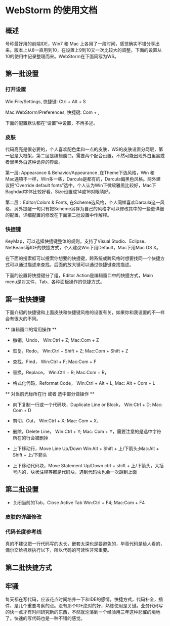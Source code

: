 # WebStorm 的使用文档

## 概述

号称最好用的前端IDE，Win7 和 Mac 上各用了一段时间，感觉确实不错分享出来。版本上从8一直用到10，在设置上9到10又一次比较大的调整，下面的设置从10的使用中记录整理而来。WebStorm在下面简写为WS。

## 第一批设置

### 打开设置 ###

Win:File/Settings, 快捷键: Ctrl + Alt + S    

Mac:WebStorm/Preferences, 快捷键: Com + ,

下面的配置默认都在“设置”中设置，不再多述。

### 皮肤 ###

代码高亮是很必要的，个人喜欢配色柔和一点的皮肤，WS的皮肤设置分两层，第一层是大框架，第二层是编辑窗口。需要两个配合设置，不然可能出现外白里黑或者里黑外白这种诡异的界面。

第一层: Appearance & Behavior/Appearance ,在Theme下选风格，Win 和 Mac选项不一样，Win多一些，Darcula是都有的，Darcula偏黑色风格。两外建议把“Override default fonts”选中，个人认为Win下微软雅黑比较好，Mac下Baghdad字体比较好看，Size设置成14或16对眼睛好。

第二层：Editor/Colors & Fonts, 在Scheme选风格，个人同样喜欢Darcula这一风格，另外提醒一句只有把Scheme另存为自己的风格才可以修改其中的一些更详细的配置，详细配置的修改在下面第二批设置中作解释。

### 快捷键 ###

KeyMap，可以选择快捷键整体的规则，支持了Visual Studio、Eclipse、NetBeans等IDE的快捷方式，个人建议Win下用Default，Mac下用Mac OS X。

在下面的搜索框可以搜索你想要的快捷键，跨系统或跨风格时想要找同一个快捷方式可以通过描述来查找。后面的放大镜可以通过快捷键查找描述。

下面的设置将快捷键分了组，Editor Action是编辑窗口中的快捷方式，Main menu是对文件、Tab、各种面板操作的快捷方式。

## 第一批快捷键

下面介绍的快捷键和上面皮肤和快捷键风格的设置有关，如果你和我设置的不一样会有很大的不同。

** 编辑窗口的常用操作 **

- 撤销，Undo，
Win:Ctrl + Z; Mac:Com + Z
 
- 恢复，Redo，
Win:Ctrl + Shift + Z; Mac:Com + Shift + Z

- 查找，Find，
Win:Ctrl + F; Mac:Com + F

- 替换，Replace，
Win:Ctrl + R; Mac:Com + R，

- 格式化代码，Reformat Code，
Win:Ctrl + Alt + L, Mac: Alt + Com + L 

** 对当前光标所在行 或者 选中部分做操作 **

- 向下复制一行或一个代码块，Duplicate Line or Block，
Win:Ctrl + D; Mac: Com + D

- 剪切，Cut，
Win:Ctrl + X; Mac: Com + X，

- 删除，Delete Line，
Win:Ctrl + Y; Mac: Com + Y，需要注意的是选中字符所在的行会被删掉

- 上下移动行，Move Line Up/Down
Win:Alt + Shift + 上/下箭头;Mac:Alt + Shift + 上/下箭头

- 上下移动代码块，Move Statement Up/Down
ctrl + shift + 上/下箭头，大括号内的，块状注释等都是代码块，遇到代码块也会一次跳到上面               

## 第二批设置

- 关闭当前的Tab，Close Active Tab
Win:Ctrl + F4; Mac:Com + F4

### 皮肤的详细修改 ###

### 代码长度参考线 ####

真的不建议把一行代码写的太长，嵌套太深也是要避免的，毕竟代码是给人看的，偶尔交给机器执行以下，所以代码的可读性非常重要。

## 第二批快捷方式

## 牢骚

每天都在写代码，应该花点时间培养一下和IDE的感情，快捷方式，代码补全，插件，是几个重要考察的点。没有那个IDE绝对的好，熟练使用是关键。业务代码写的快一点才有时间研究新的东西，不然就沦落到一个经验用三年这种悲催的境地了。快速的写代码也是一种不错的感觉。